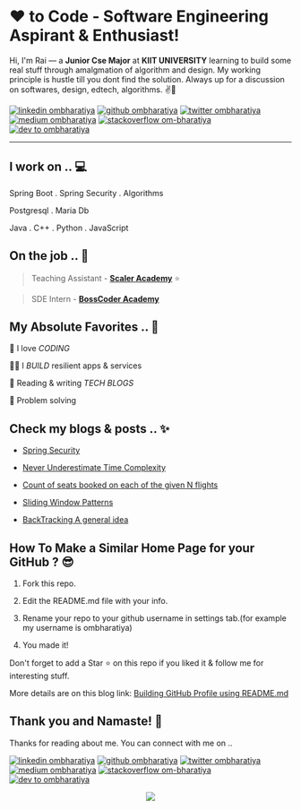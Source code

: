 <!-- Don't remove this --- https://github.com/ombharatiya -->

<!-- links to social media icons -->
<!-- no need to change these -->

<!-- icons  -->

[1.1]: https://github.com/ombharatiya/ombharatiya/blob/master/assets/icons/icons8-linkedin-48.png (linkedin icon with padding)
[2.1]: https://github.com/ombharatiya/ombharatiya/blob/master/assets/icons/icons8-github-48.png (github icon with padding)
[3.1]: https://github.com/ombharatiya/ombharatiya/blob/master/assets/icons/icons8-twitter-48.png (twitter icon with padding)
[4.1]: https://github.com/ombharatiya/ombharatiya/blob/master/assets/icons/icons8-medium-new-48.png (medium icon with padding)
[5.1]:https://github.com/ombharatiya/ombharatiya/blob/master/assets/icons/icons8-stack-overflow-48.png (stackoverflow icon with padding)
[6.1]: https://github.com/ombharatiya/ombharatiya/blob/master/assets/icons/icons8-dev-48.png (dev icon with padding)

<!-- links to my social media accounts -->

[1]:https://www.linkedin.com/in/aman-rai-79685b176/
[2]: https://github.com/amanraihot
[3]:https://twitter.com/AmanRai56755315
[4]:https://amanraihot.medium.com/
[5]: https://stackoverflow.com/user/
[6]: https://dev.to/amanraihot

<!-- Don't remove this --- https://github.com/ombharatiya -->




<!-- section - intro -->
<!--#### **SDE** @ **HashedIn | Microsoft | ISRO** -->

# ❤ to Code - Software Engineering Aspirant & Enthusiast!


Hi, I'm Rai — a **Junior Cse Major** at **KIIT UNIVERSITY** learning to build  some real stuff through amalgmation of algorithm and design. My working principle is hustle till you dont find the solution. Always up for a discussion on  softwares, design, edtech, algorithms. ✌💖

<!-- section - intro -->

<!-- section - social media icons -->

[![linkedin ombharatiya][1.1]][1]
[![github ombharatiya][2.1]][2]
[![twitter ombharatiya][3.1]][3]
[![medium ombharatiya][4.1]][4]
[![stackoverflow om-bharatiya][5.1]][5]
[![dev to ombharatiya][6.1]][6]

<!-- section - social media icons -->

 ---

<!-- section - skills -->

## I work on .. 💻

Spring Boot . Spring Security . Algorithms 

Postgresql . Maria Db

Java . C++ . Python . JavaScript

<!-- section - skills -->

<!-- section - job details -->

## On the job .. 💯

> Teaching Assistant  - [**Scaler Academy**](https://www.scaler.com/academy)  ⭐

>SDE Intern - [**BossCoder Academy**](https://www.scaler.com/academy)


<!-- section - job details -->


<!-- section - interests -->

## My Absolute Favorites .. 💖

🦄 I love _CODING_

👨‍💻 I _BUILD_ resilient apps & services

📰 Reading & writing _TECH BLOGS_

🍕 Problem solving

<!-- section - interests -->

<!-- section - blogs -->

## Check my blogs & posts .. ✨

- [Spring Security](https://amanraihot.medium.com/how-does-spring-security-works-d97225ebcf79)

- [Never Underestimate Time Complexity](https://amanraihot.medium.com/never-underestimate-time-complexity-add40f3df696)

- [Count of seats booked on each of the given N flights](https://www.geeksforgeeks.org/count-of-seats-booked-on-each-of-the-given-n-flights/)

- [Sliding Window Patterns](https://www.linkedin.com/feed/update/urn:li:activity:6754244217087823872/)

- [BackTracking A general idea](https://www.linkedin.com/feed/update/urn:li:activity:6752186369205960704/)

<!-- section - blogs -->

## How To Make a Similar Home Page for your GitHub ? 😎

1. Fork this repo.

2. Edit the README.md file with your info.

3. Rename your repo to your github username in settings tab.(for example my username is ombharatiya)

4. You made it!

Don't forget to add a Star ⭐ on this repo if you liked it & follow me for interesting stuff. 

More details are on this blog link: [Building GitHub Profile using README.md](https://medium.com/@ombharatiya/building-github-profile-using-readme-md-ombharatiya-8d7663e8456b)




## Thank you and Namaste! 🙏

Thanks for reading about me. You can connect with me on ..

<!-- section - social media icons -->

[![linkedin ombharatiya][1.1]][1]
[![github ombharatiya][2.1]][2]
[![twitter ombharatiya][3.1]][3]
[![medium ombharatiya][4.1]][4]
[![stackoverflow om-bharatiya][5.1]][5]
[![dev to ombharatiya][6.1]][6]

<!-- section - social media icons -->

<p align='center'>
<img align='center' src="https://visitor-badge.glitch.me/badge?page_id=ombharatiya.visitor-badge">
 <p/>
